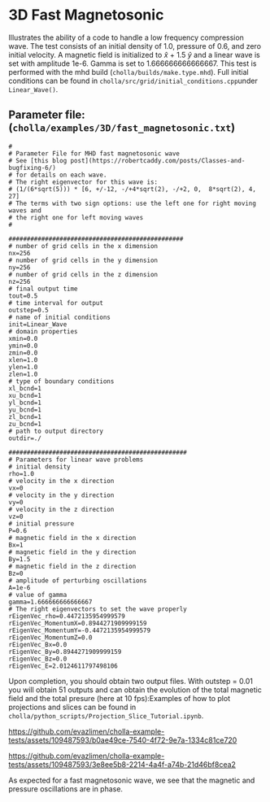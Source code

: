 # 3D Fast Magnetosonic
Illustrates the ability of a code to handle a low frequency compression wave. The test consists of an initial density of 1.0, pressure of 0.6, and zero initial velocity. A magnetic field is initialized to $\hat{x}$ + 1.5 $\hat{y}$ and a linear wave is set with amplitude 1e-6. Gamma is set to 1.666666666666667. This test is performed with the mhd build (`cholla/builds/make.type.mhd`). Full initial conditions can be found in `cholla/src/grid/initial_conditions.cpp`under `Linear_Wave()`.

## Parameter file: (`cholla/examples/3D/fast_magnetosonic.txt`)
```
#
# Parameter File for MHD fast magnetosonic wave
# See [this blog post](https://robertcaddy.com/posts/Classes-and-bugfixing-6/)
# for details on each wave.
# The right eigenvector for this wave is:
# (1/(6*sqrt(5))) * [6, +/-12, -/+4*sqrt(2), -/+2, 0,  8*sqrt(2), 4, 27]
# The terms with two sign options: use the left one for right moving waves and
# the right one for left moving waves
#

################################################
# number of grid cells in the x dimension
nx=256
# number of grid cells in the y dimension
ny=256
# number of grid cells in the z dimension
nz=256
# final output time
tout=0.5
# time interval for output
outstep=0.5
# name of initial conditions
init=Linear_Wave
# domain properties
xmin=0.0
ymin=0.0
zmin=0.0
xlen=1.0
ylen=1.0
zlen=1.0
# type of boundary conditions
xl_bcnd=1
xu_bcnd=1
yl_bcnd=1
yu_bcnd=1
zl_bcnd=1
zu_bcnd=1
# path to output directory
outdir=./

#################################################
# Parameters for linear wave problems
# initial density
rho=1.0
# velocity in the x direction
vx=0
# velocity in the y direction
vy=0
# velocity in the z direction
vz=0
# initial pressure
P=0.6
# magnetic field in the x direction
Bx=1
# magnetic field in the y direction
By=1.5
# magnetic field in the z direction
Bz=0
# amplitude of perturbing oscillations
A=1e-6
# value of gamma
gamma=1.666666666666667
# The right eigenvectors to set the wave properly
rEigenVec_rho=0.4472135954999579
rEigenVec_MomentumX=0.8944271909999159
rEigenVec_MomentumY=-0.4472135954999579
rEigenVec_MomentumZ=0.0
rEigenVec_Bx=0.0
rEigenVec_By=0.8944271909999159
rEigenVec_Bz=0.0
rEigenVec_E=2.0124611797498106
```
Upon completion, you should obtain two output files. With outstep = 0.01 you will obtain 51 outputs and can obtain the evolution of the total magnetic field and the total presure (here at 10 fps):Examples of how to plot projections and slices can be found in `cholla/python_scripts/Projection_Slice_Tutorial.ipynb`.  

https://github.com/evazlimen/cholla-example-tests/assets/109487593/b0ae49ce-7540-4f72-9e7a-1334c81ce720

https://github.com/evazlimen/cholla-example-tests/assets/109487593/3e8ee5b8-2214-4a4f-a74b-21d46bf8cea2

As expected for a fast magnetosonic wave, we see that the magnetic and pressure oscillations are in phase.
